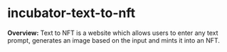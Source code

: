 ﻿# incubator-text-to-nft

**Overview:** Text to NFT is a website which allows users to enter any text prompt, generates an image based on the input and mints it into an NFT.
